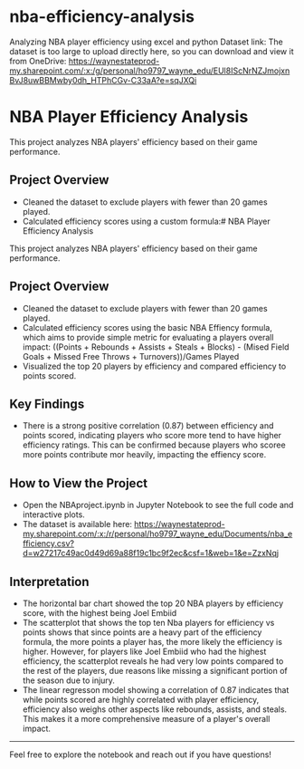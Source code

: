 # nba-efficiency-analysis
Analyzing NBA player efficiency using excel and python
Dataset link:
The dataset is too large to upload directly here, so you can download and view it from OneDrive:
https://waynestateprod-my.sharepoint.com/:x:/g/personal/ho9797_wayne_edu/EUl8IScNrNZJmojxnBvJ8uwBBMwby0dh_HTPhCGv-C33aA?e=sqJXQi
# NBA Player Efficiency Analysis

This project analyzes NBA players' efficiency based on their game performance.

## Project Overview
- Cleaned the dataset to exclude players with fewer than 20 games played.
- Calculated efficiency scores using a custom formula:# NBA Player Efficiency Analysis

This project analyzes NBA players' efficiency based on their game performance.

## Project Overview
- Cleaned the dataset to exclude players with fewer than 20 games played.
- Calculated efficiency scores using the basic NBA Effiency formula, which aims to provide simple metric for evaluating a players overall impact: ((Points + Rebounds + Assists + Steals + Blocks) - (Mised Field Goals + Missed Free Throws + Turnovers))/Games Played
- Visualized the top 20 players by efficiency and compared efficiency to points scored.

## Key Findings
- There is a strong positive correlation (0.87) between efficiency and points scored, indicating players who score more tend to have higher efficiency ratings. This can be confirmed because players who scoree more points contribute mor heavily, impacting the effiency score.

## How to View the Project
- Open the NBAproject.ipynb in Jupyter Notebook to see the full code and interactive plots.
- The dataset is available here: https://waynestateprod-my.sharepoint.com/:x:/r/personal/ho9797_wayne_edu/Documents/nba_efficiency.csv?d=w27217c49ac0d49d69a88f19c1bc9f2ec&csf=1&web=1&e=ZzxNqj

## Interpretation
- The horizontal bar chart showed the top 20 NBA players by efficiency score, with the highest being Joel Embiid
- The scatterplot that shows the top ten Nba players for efficiency vs points shows that since points are a heavy part of the efficiency formula, the more points a player has, the more likely the efficiency is higher. However, for players like Joel Embiid who had the highest efficiency, the scatterplot reveals he had very low points compared to the rest of the players, due reasons like missing a significant portion of the season due to injury.
- The linear regresson model showing a correlation of 0.87 indicates that while points scored are highly correlated with player efficiency, efficiency also weighs other aspects like rebounds, assists, and steals. This makes it a more comprehensive measure of a player's overall impact.

---
Feel free to explore the notebook and reach out if you have questions!
